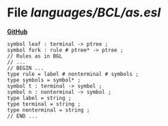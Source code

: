 # File _languages/BCL/as.esl_
**[GitHub](https://github.com/softlang/yas/blob/master/languages/BCL/as.esl)**
```
symbol leaf : terminal -> ptree ;
symbol fork : rule # ptree* -> ptree ;
// Rules as in BGL
// ...
// BEGIN ...
type rule = label # nonterminal # symbols ;
type symbols = symbol* ;
symbol t : terminal -> symbol ;
symbol n : nonterminal -> symbol ;
type label = string ;
type terminal = string ;
type nonterminal = string ;
// END ...
```

